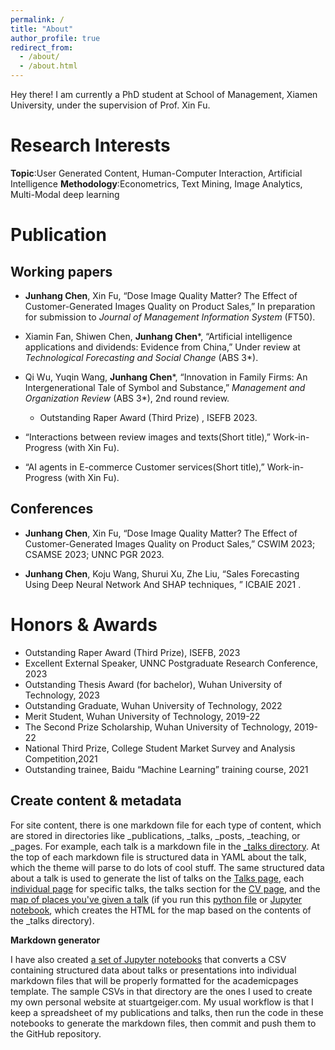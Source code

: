 ```yaml
---
permalink: /
title: "About"
author_profile: true
redirect_from: 
  - /about/
  - /about.html
---
```

Hey there! 
I am currently a PhD student at School of Management, Xiamen University, under the supervision of Prof. Xin Fu.

Research Interests
======
**Topic**:User Generated Content, Human-Computer Interaction, Artificial Intelligence
**Methodology**:Econometrics, Text Mining, Image Analytics, Multi-Modal deep learning

Publication
======

Working papers
------
* **Junhang Chen**, Xin Fu, “Dose Image Quality Matter? The Effect of Customer-Generated Images Quality on Product Sales,” In preparation for submission to *Journal of Management Information System* (FT50).

* Xiamin Fan, Shiwen Chen, **Junhang Chen***, “Artificial intelligence applications and dividends: Evidence from China,” Under review at *Technological Forecasting and Social Change* (ABS 3*).

* Qi Wu, Yuqin Wang, **Junhang Chen***, “Innovation in Family Firms: An Intergenerational Tale of Symbol and Substance,” *Management and Organization Review* (ABS 3*), 2nd round review.
  * Outstanding Raper Award (Third Prize) , ISEFB 2023.

* “Interactions between review images and texts(Short title),” Work-in-Progress (with Xin Fu).

* “AI agents in E-commerce Customer services(Short title),” Work-in-Progress (with Xin Fu).

Conferences
------
* **Junhang Chen**, Xin Fu, “Dose Image Quality Matter? The Effect of Customer-Generated Images Quality on Product Sales,” CSWIM 2023; CSAMSE 2023; UNNC PGR 2023.

* **Junhang Chen**, Koju Wang, Shurui Xu, Zhe Liu, “Sales Forecasting Using Deep Neural Network And SHAP techniques, ” ICBAIE 2021 .

Honors & Awards
======
* Outstanding Raper Award (Third Prize), ISEFB, 2023
* Excellent External Speaker, UNNC Postgraduate Research Conference, 2023
* Outstanding Thesis Award (for bachelor), Wuhan University of Technology, 2023
* Outstanding Graduate, Wuhan University of Technology, 2022 
* Merit Student, Wuhan University of Technology, 2019-22
* The Second Prize Scholarship, Wuhan University of Technology, 2019-22
* National Third Prize, College Student Market Survey and Analysis Competition,2021
* Outstanding trainee, Baidu “Machine Learning” training course, 2021


Create content & metadata
------
For site content, there is one markdown file for each type of content, which are stored in directories like _publications, _talks, _posts, _teaching, or _pages. For example, each talk is a markdown file in the [_talks directory](https://github.com/academicpages/academicpages.github.io/tree/master/_talks). At the top of each markdown file is structured data in YAML about the talk, which the theme will parse to do lots of cool stuff. The same structured data about a talk is used to generate the list of talks on the [Talks page](https://academicpages.github.io/talks), each [individual page](https://academicpages.github.io/talks/2012-03-01-talk-1) for specific talks, the talks section for the [CV page](https://academicpages.github.io/cv), and the [map of places you've given a talk](https://academicpages.github.io/talkmap.html) (if you run this [python file](https://github.com/academicpages/academicpages.github.io/blob/master/talkmap.py) or [Jupyter notebook](https://github.com/academicpages/academicpages.github.io/blob/master/talkmap.ipynb), which creates the HTML for the map based on the contents of the _talks directory).

**Markdown generator**

I have also created [a set of Jupyter notebooks](https://github.com/academicpages/academicpages.github.io/tree/master/markdown_generator
) that converts a CSV containing structured data about talks or presentations into individual markdown files that will be properly formatted for the academicpages template. The sample CSVs in that directory are the ones I used to create my own personal website at stuartgeiger.com. My usual workflow is that I keep a spreadsheet of my publications and talks, then run the code in these notebooks to generate the markdown files, then commit and push them to the GitHub repository.

